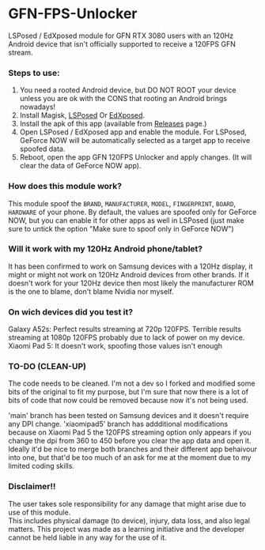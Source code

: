 # GFN-FPS-Unlocker
LSPosed / EdXposed module for GFN RTX 3080 users with an 120Hz Android device that isn't officially supported to receive a 120FPS GFN stream.

### Steps to use:
1. You need a rooted Android device, but DO NOT ROOT your  device unless you are ok with the CONS that rooting an Android brings nowadays!
2. Install Magisk, [LSPosed](https://github.com/LSPosed/LSPosed) Or [EdXposed](https://github.com/ElderDrivers/EdXposed).  
3. Install the apk of this app (available from [Releases](https://github.com/titooo7/GFN-FPS-Unlocker/releases) page.)  
4. Open LSPosed / EdXposed app and enable the module. For LSPosed, GeForce NOW will be automatically selected as a target app to receive spoofed data.  
5. Reboot, open the app GFN 120FPS Unlocker and apply changes. (It will clear the data of GeForce NOW app).  

### How does this module work?
This module spoof the `BRAND`, `MANUFACTURER`, `MODEL`, `FINGERPRINT`, `BOARD`, `HARDWARE` of your phone. 
By default, the values are spoofed only for GeForce NOW, but you can enable it for other apps as well in LSPosed (just make sure to untick the option "Make sure to spoof only in GeForce NOW")

### Will it work with my 120Hz Android phone/tablet?
It has been confirmed to work on Samsung devices with a 120Hz display, it might or might not work on 120Hz Android devices from other brands.
If it doesn't work for your 120Hz device then most likely the manufacturer ROM is the one to blame, don't blame Nvidia nor myself.

### On wich devices did you test it?
Galaxy A52s: Perfect results streaming at 720p 120FPS. Terrible results streaming at 1080p 120FPS probably due to lack of power on my device.
Xiaomi Pad 5: It doesn't work, spoofing those values isn't enough


### TO-DO (CLEAN-UP)
The code needs to be cleaned. I'm not a dev so I forked and modified some bits of the original to fit my purpose, but I'm sure that now there is a lot of bits of code that now could be removed because now it's not being used. 

'main' branch has been tested on Samsung devices and it doesn't require any DPI change.
'xiaomipad5' branch has addditional modifications because on Xiaomi Pad 5 the 120FPS streaming option only appears if you change the dpi from 360 to 450 before you clear the app data and open it.
Ideally it'd be nice to merge both branches and their different app behaivour into one, but that'd be too much of an ask for me at the moment due to my limited coding skills.


### Disclaimer!!
The user takes sole responsibility for any damage that might arise due to use of this module.  
This includes physical damage (to device), injury, data loss, and also legal matters.
This project was made as a learning initiative and the developer cannot be held liable in any way for the use of it.


